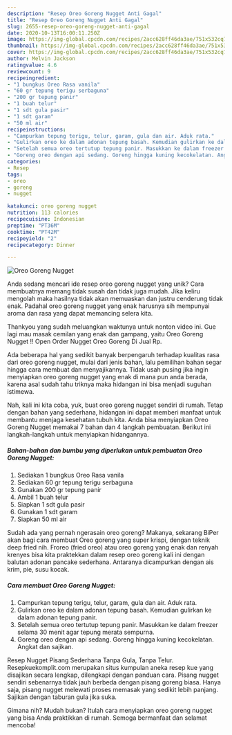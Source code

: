 ```yaml
---
description: "Resep Oreo Goreng Nugget Anti Gagal"
title: "Resep Oreo Goreng Nugget Anti Gagal"
slug: 2655-resep-oreo-goreng-nugget-anti-gagal
date: 2020-10-13T16:00:11.250Z
image: https://img-global.cpcdn.com/recipes/2acc628ff46da3ae/751x532cq70/oreo-goreng-nugget-foto-resep-utama.jpg
thumbnail: https://img-global.cpcdn.com/recipes/2acc628ff46da3ae/751x532cq70/oreo-goreng-nugget-foto-resep-utama.jpg
cover: https://img-global.cpcdn.com/recipes/2acc628ff46da3ae/751x532cq70/oreo-goreng-nugget-foto-resep-utama.jpg
author: Melvin Jackson
ratingvalue: 4.6
reviewcount: 9
recipeingredient:
- "1 bungkus Oreo Rasa vanila"
- "60 gr tepung terigu serbaguna"
- "200 gr tepung panir"
- "1 buah telur"
- "1 sdt gula pasir"
- "1 sdt garam"
- "50 ml air"
recipeinstructions:
- "Campurkan tepung terigu, telur, garam, gula dan air. Aduk rata."
- "Gulirkan oreo ke dalam adonan tepung basah. Kemudian gulirkan ke dalam adonan tepung panir."
- "Setelah semua oreo tertutup tepung panir. Masukkan ke dalam freezer selama 30 menit agar tepung merata sempurna."
- "Goreng oreo dengan api sedang. Goreng hingga kuning kecokelatan. Angkat dan sajikan."
categories:
- Resep
tags:
- oreo
- goreng
- nugget

katakunci: oreo goreng nugget 
nutrition: 113 calories
recipecuisine: Indonesian
preptime: "PT36M"
cooktime: "PT42M"
recipeyield: "2"
recipecategory: Dinner

---
```



![Oreo Goreng Nugget](https://img-global.cpcdn.com/recipes/2acc628ff46da3ae/751x532cq70/oreo-goreng-nugget-foto-resep-utama.jpg)

Anda sedang mencari ide resep oreo goreng nugget yang unik? Cara membuatnya memang tidak susah dan tidak juga mudah. Jika keliru mengolah maka hasilnya tidak akan memuaskan dan justru cenderung tidak enak. Padahal oreo goreng nugget yang enak harusnya sih mempunyai aroma dan rasa yang dapat memancing selera kita.

Thankyou yang sudah meluangkan waktunya untuk nonton video ini. Gue lagi mau masak cemilan yang enak dan gampang, yaitu Oreo Goreng Nugget !! Open Order Nugget Oreo Goreng Di Jual Rp.

Ada beberapa hal yang sedikit banyak berpengaruh terhadap kualitas rasa dari oreo goreng nugget, mulai dari jenis bahan, lalu pemilihan bahan segar hingga cara membuat dan menyajikannya. Tidak usah pusing jika ingin menyiapkan oreo goreng nugget yang enak di mana pun anda berada, karena asal sudah tahu triknya maka hidangan ini bisa menjadi suguhan istimewa.


Nah, kali ini kita coba, yuk, buat oreo goreng nugget sendiri di rumah. Tetap dengan bahan yang sederhana, hidangan ini dapat memberi manfaat untuk membantu menjaga kesehatan tubuh kita. Anda bisa menyiapkan Oreo Goreng Nugget memakai 7 bahan dan 4 langkah pembuatan. Berikut ini langkah-langkah untuk menyiapkan hidangannya.

<!--inarticleads1-->

##### Bahan-bahan dan bumbu yang diperlukan untuk pembuatan Oreo Goreng Nugget:

1. Sediakan 1 bungkus Oreo Rasa vanila
1. Sediakan 60 gr tepung terigu serbaguna
1. Gunakan 200 gr tepung panir
1. Ambil 1 buah telur
1. Siapkan 1 sdt gula pasir
1. Gunakan 1 sdt garam
1. Siapkan 50 ml air


Sudah ada yang pernah ngerasain oreo goreng? Makanya, sekarang BiPer akan bagi cara membuat Oreo goreng yang super krispi, dengan teknik deep fried nih. Froreo (fried oreo) atau oreo goreng yang enak dan renyah krenyes bisa kita praktekkan dalam resep oreo goreng kali ini dengan balutan adonan pancake sederhana. Antaranya dicampurkan dengan ais krim, pie, susu kocak. 

<!--inarticleads2-->

##### Cara membuat Oreo Goreng Nugget:

1. Campurkan tepung terigu, telur, garam, gula dan air. Aduk rata.
1. Gulirkan oreo ke dalam adonan tepung basah. Kemudian gulirkan ke dalam adonan tepung panir.
1. Setelah semua oreo tertutup tepung panir. Masukkan ke dalam freezer selama 30 menit agar tepung merata sempurna.
1. Goreng oreo dengan api sedang. Goreng hingga kuning kecokelatan. Angkat dan sajikan.


Resep Nugget Pisang Sederhana Tanpa Gula, Tanpa Telur. Resepkuekomplit.com merupakan situs kumpulan aneka resep kue yang disajikan secara lengkap, dilengkapi dengan panduan cara. Pisang nugget sendiri sebenarnya tidak jauh berbeda dengan pisang goreng biasa. Hanya saja, pisang nugget melewati proses memasak yang sedikit lebih panjang. Sajikan dengan taburan gula jika suka. 

Gimana nih? Mudah bukan? Itulah cara menyiapkan oreo goreng nugget yang bisa Anda praktikkan di rumah. Semoga bermanfaat dan selamat mencoba!
